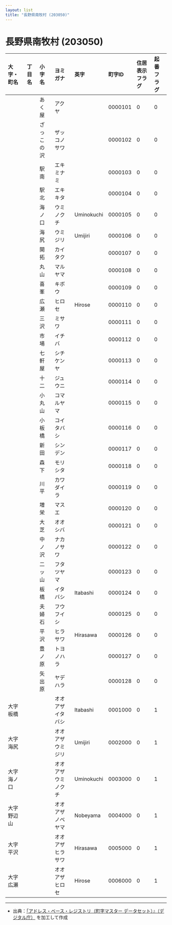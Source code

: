 ```yaml
---
layout: list
title: "長野県南牧村 (203050)"
---
```


# 長野県南牧村 (203050)

| 大字・町名 | 丁目名 | 小字名 | ヨミガナ | 英字 | 町字ID | 住居表示フラグ | 起番フラグ |
|:---|:---|:---|:---|:---|:---|:---|:---|
|  |  | あく屋 | アクヤ |  | 0000101 | 0 | 0 |
|  |  | ざっこの沢 | ザッコノサワ |  | 0000102 | 0 | 0 |
|  |  | 駅南 | エキミナミ |  | 0000103 | 0 | 0 |
|  |  | 駅北 | エキキタ |  | 0000104 | 0 | 0 |
|  |  | 海ノ口 | ウミノクチ | Uminokuchi | 0000105 | 0 | 0 |
|  |  | 海尻 | ウミジリ | Umijiri | 0000106 | 0 | 0 |
|  |  | 開拓 | カイタク |  | 0000107 | 0 | 0 |
|  |  | 丸山 | マルヤマ |  | 0000108 | 0 | 0 |
|  |  | 喜峯 | キボウ |  | 0000109 | 0 | 0 |
|  |  | 広瀬 | ヒロセ | Hirose | 0000110 | 0 | 0 |
|  |  | 三沢 | ミサワ |  | 0000111 | 0 | 0 |
|  |  | 市場 | イチバ |  | 0000112 | 0 | 0 |
|  |  | 七軒屋 | シチケンヤ |  | 0000113 | 0 | 0 |
|  |  | 十二 | ジュウニ |  | 0000114 | 0 | 0 |
|  |  | 小丸山 | コマルヤマ |  | 0000115 | 0 | 0 |
|  |  | 小板橋 | コイタバシ |  | 0000116 | 0 | 0 |
|  |  | 新田 | シンデン |  | 0000117 | 0 | 0 |
|  |  | 森下 | モリシタ |  | 0000118 | 0 | 0 |
|  |  | 川平 | カワダイラ |  | 0000119 | 0 | 0 |
|  |  | 増栄 | マスエ |  | 0000120 | 0 | 0 |
|  |  | 大芝 | オオシバ |  | 0000121 | 0 | 0 |
|  |  | 中ノ沢 | ナカノサワ |  | 0000122 | 0 | 0 |
|  |  | 二ッ山 | フタツヤマ |  | 0000123 | 0 | 0 |
|  |  | 板橋 | イタバシ | Itabashi | 0000124 | 0 | 0 |
|  |  | 夫婦石 | フウフイシ |  | 0000125 | 0 | 0 |
|  |  | 平沢 | ヒラサワ | Hirasawa | 0000126 | 0 | 0 |
|  |  | 豊ノ原 | トヨノハラ |  | 0000127 | 0 | 0 |
|  |  | 矢出原 | ヤデハラ |  | 0000128 | 0 | 0 |
| 大字板橋 |  |  | オオアザイタバシ | Itabashi | 0001000 | 0 | 1 |
| 大字海尻 |  |  | オオアザウミジリ | Umijiri | 0002000 | 0 | 1 |
| 大字海ノ口 |  |  | オオアザウミノクチ | Uminokuchi | 0003000 | 0 | 1 |
| 大字野辺山 |  |  | オオアザノベヤマ | Nobeyama | 0004000 | 0 | 1 |
| 大字平沢 |  |  | オオアザヒラサワ | Hirasawa | 0005000 | 0 | 1 |
| 大字広瀬 |  |  | オオアザヒロセ | Hirose | 0006000 | 0 | 1 |

---

- 出典：[「アドレス・ベース・レジストリ（町字マスター データセット）』（デジタル庁）](https://www.digital.go.jp/policies/base_registry_address/) を加工して作成